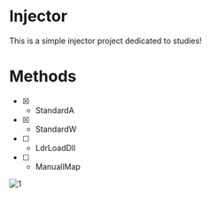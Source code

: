 # Injector
This is a simple injector project dedicated to studies! 

# **Methods**
- [X] - StandardA
- [X] - StandardW
- [ ] - LdrLoadDll
- [ ] - ManuallMap


![1](https://i.imgur.com/O3Tsrp6.png)
